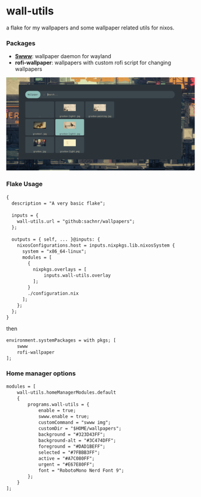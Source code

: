 # wall-utils

a flake for my wallpapers and some wallpaper related utils for nixos.

### Packages

- **[Swww](https://github.com/Horus645/swww)**: wallpaper daemon for wayland
- **rofi-wallpaper**: wallpapers with custom rofi script for changing wallpapers

![](/rofi/sample.png)

### Flake Usage

```
{
  description = "A very basic flake";

  inputs = {
    wall-utils.url = "github:sachnr/wallpapers";
  };

  outputs = { self, ... }@inputs: {
    nixosConfigurations.host = inputs.nixpkgs.lib.nixosSystem {
      system = "x86_64-linux";
      modules = [
        {
          nixpkgs.overlays = [
              inputs.wall-utils.overlay
          ];
        }
        ./configuration.nix
      ];
    };
  };
}
```

then

```
environment.systemPackages = with pkgs; [
    swww
    rofi-wallpaper
];
```

### Home manager options

```
modules = [
    wall-utils.homeManagerModules.default
    {
        programs.wall-utils = {
            enable = true;
            swww.enable = true;
            customCommand = "swww img";
            customDir = "$HOME/wallpapers";
            background = "#323D43FF";
            background-alt = "#3C474DFF";
            foreground = "#DAD1BEFF";
            selected = "#7FBBB3FF";
            active = "#A7C080FF";
            urgent = "#E67E80FF";
            font = "RobotoMono Nerd Font 9";
        };
    }
];

```
